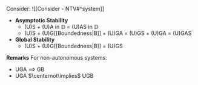 Consider: ![[Consider - NTV#^system]]
- **Asymptotic Stability**
	-  (U)S  +  (U)A in $\mathbb{D}$  =  (U)AS in $\mathbb{D}$
	-  (U)S  +  (U)G[[Boundedness|B]]  +  (U)GA  =  (U)GS  +  (U)GA  =  (U)GAS
- **Global Stability**
	-  (U)S  +  (U)G[[Boundedness|B]]  =  (U)GS

**Remarks**
For non-autonomous systems:
- UGA $\implies$ GB
- UGA $\centernot\implies$ UGB